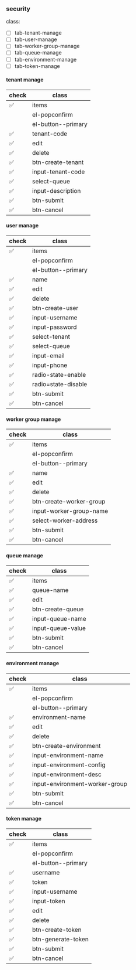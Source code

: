 ### security

class:

- [ ] tab-tenant-manage
- [ ] tab-user-manage
- [ ] tab-worker-group-manage
- [ ] tab-queue-manage
- [ ] tab-environment-manage
- [ ] tab-token-manage

#### tenant manage

| check              | class              |
| ------------------ |--------------------|
| :white_check_mark: | items              |
|                    | el-popconfirm      |
|                    | el-button--primary |
| :white_check_mark: | tenant-code        |
| :white_check_mark: | edit               |
| :white_check_mark: | delete             |
| :white_check_mark: | btn-create-tenant  |
| :white_check_mark: | input-tenant-code  |
| :white_check_mark: | select-queue       |
| :white_check_mark: | input-description  |
| :white_check_mark: | btn-submit         |
| :white_check_mark: | btn-cancel         |

#### user manage

| check              | class               |
| ------------------ |---------------------|
| :white_check_mark: | items               |
|                    | el-popconfirm       |
|                    | el-button--primary  |
| :white_check_mark: | name                |
| :white_check_mark: | edit                |
| :white_check_mark: | delete              |
| :white_check_mark: | btn-create-user     |
| :white_check_mark: | input-username      |
| :white_check_mark: | input-password      |
| :white_check_mark: | select-tenant       |
| :white_check_mark: | select-queue        |
| :white_check_mark: | input-email         |
| :white_check_mark: | input-phone         |
| :white_check_mark: | radio-state-enable  |
| :white_check_mark: | radio=state-disable |
| :white_check_mark: | btn-submit          |
| :white_check_mark: | btn-cancel          |

#### worker group manage

| check              | class                   |
| ------------------ | ----------------------- |
| :white_check_mark: | items                   |
|                    | el-popconfirm           |
|                    | el-button--primary      |
| :white_check_mark: | name                    |
| :white_check_mark: | edit                    |
| :white_check_mark: | delete                  |
| :white_check_mark: | btn-create-worker-group |
| :white_check_mark: | input-worker-group-name |
| :white_check_mark: | select-worker-address   |
| :white_check_mark: | btn-submit              |
| :white_check_mark: | btn-cancel              |

#### queue manage

| check              | class             |
| ------------------ | ----------------- |
| :white_check_mark: | items             |
| :white_check_mark: | queue-name        |
| :white_check_mark: | edit              |
| :white_check_mark: | btn-create-queue  |
| :white_check_mark: | input-queue-name  |
| :white_check_mark: | input-queue-value |
| :white_check_mark: | btn-submit        |
| :white_check_mark: | btn-cancel        |

#### environment manage

| check              | class                          |
| ------------------ | ------------------------------ |
| :white_check_mark: | items                          |
|                    | el-popconfirm                  |
|                    | el-button--primary             |
| :white_check_mark: | environment-name               |
| :white_check_mark: | edit                           |
| :white_check_mark: | delete                         |
| :white_check_mark: | btn-create-environment         |
| :white_check_mark: | input-environment-name         |
| :white_check_mark: | input-environment-config       |
| :white_check_mark: | input-environment-desc         |
| :white_check_mark: | input-environment-worker-group |
| :white_check_mark: | btn-submit                     |
| :white_check_mark: | btn-cancel                     |

#### token manage

| check              | class              |
| ------------------ | ------------------ |
| :white_check_mark: | items              |
|                    | el-popconfirm      |
|                    | el-button--primary |
| :white_check_mark: | username           |
| :white_check_mark: | token              |
| :white_check_mark: | input-username     |
| :white_check_mark: | input-token        |
| :white_check_mark: | edit               |
| :white_check_mark: | delete             |
| :white_check_mark: | btn-create-token   |
| :white_check_mark: | btn-generate-token |
| :white_check_mark: | btn-submit         |
| :white_check_mark: | btn-cancel         |

